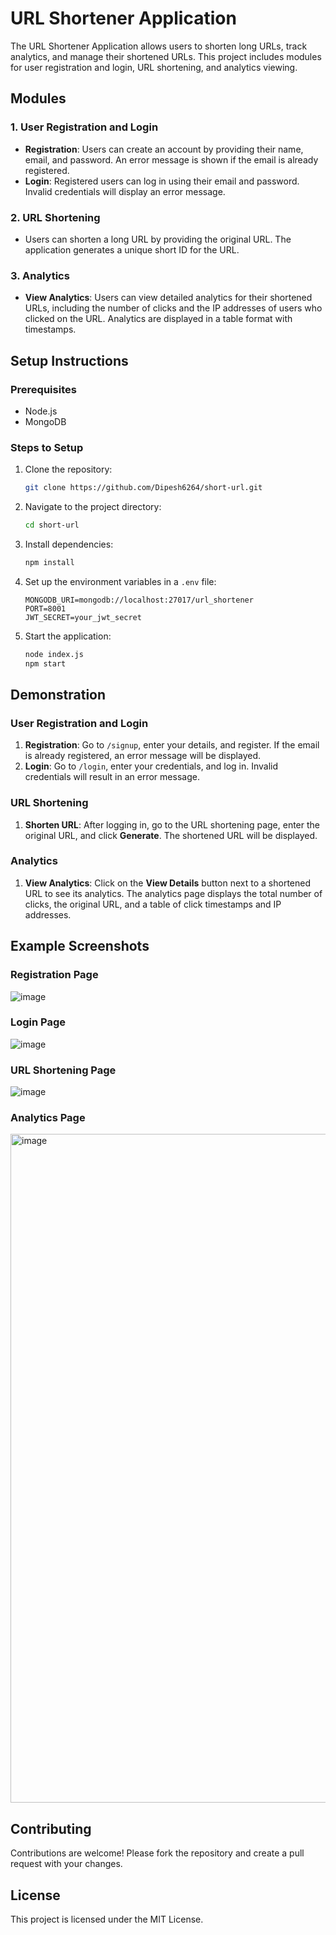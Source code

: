 # URL Shortener Application

The URL Shortener Application allows users to shorten long URLs, track analytics, and manage their shortened URLs. This project includes modules for user registration and login, URL shortening, and analytics viewing.

## Modules

### 1. User Registration and Login

- **Registration**: Users can create an account by providing their name, email, and password. An error message is shown if the email is already registered.
- **Login**: Registered users can log in using their email and password. Invalid credentials will display an error message.

### 2. URL Shortening

- Users can shorten a long URL by providing the original URL. The application generates a unique short ID for the URL.

### 3. Analytics

- **View Analytics**: Users can view detailed analytics for their shortened URLs, including the number of clicks and the IP addresses of users who clicked on the URL. Analytics are displayed in a table format with timestamps.

## Setup Instructions

### Prerequisites

- Node.js
- MongoDB

### Steps to Setup

1. Clone the repository:
    ```sh
    git clone https://github.com/Dipesh6264/short-url.git
    ```
2. Navigate to the project directory:
    ```sh
    cd short-url
    ```
3. Install dependencies:
    ```sh
    npm install
    ```
4. Set up the environment variables in a `.env` file:
    ```plaintext
    MONGODB_URI=mongodb://localhost:27017/url_shortener
    PORT=8001
    JWT_SECRET=your_jwt_secret
    ```
5. Start the application:
    ```sh
    node index.js
    npm start
    ```

## Demonstration

### User Registration and Login

1. **Registration**: Go to `/signup`, enter your details, and register. If the email is already registered, an error message will be displayed.
2. **Login**: Go to `/login`, enter your credentials, and log in. Invalid credentials will result in an error message.

### URL Shortening

1. **Shorten URL**: After logging in, go to the URL shortening page, enter the original URL, and click **Generate**. The shortened URL will be displayed.

### Analytics

1. **View Analytics**: Click on the **View Details** button next to a shortened URL to see its analytics. The analytics page displays the total number of clicks, the original URL, and a table of click timestamps and IP addresses.

## Example Screenshots

### Registration Page
![image](https://github.com/user-attachments/assets/40995c2d-4908-42b5-a0bd-7d02409681c7)


### Login Page
![image](https://github.com/user-attachments/assets/be7d617f-f303-49be-9511-b0da60722e34)


### URL Shortening Page
![image](https://github.com/user-attachments/assets/e47ca0b8-e428-4b71-a805-17185e7aafb1)


### Analytics Page
<img width="1070" alt="image" src="https://github.com/user-attachments/assets/eea34a43-0b03-46a4-acab-2770d906e712">


## Contributing

Contributions are welcome! Please fork the repository and create a pull request with your changes.

## License

This project is licensed under the MIT License.

